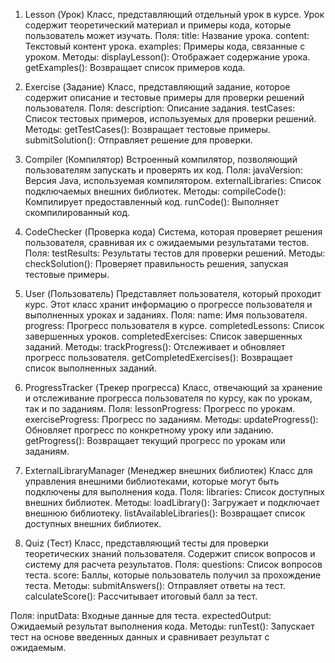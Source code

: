 1. Lesson (Урок)
Класс, представляющий отдельный урок в курсе. Урок содержит теоретический материал и примеры кода, которые пользователь может изучать.
Поля:
title: Название урока.
content: Текстовый контент урока.
examples: Примеры кода, связанные с уроком.
Методы:
displayLesson(): Отображает содержание урока.
getExamples(): Возвращает список примеров кода.

2. Exercise (Задание)
Класс, представляющий задание, которое содержит описание и тестовые примеры для проверки решений пользователя.
Поля:
description: Описание задания.
testCases: Список тестовых примеров, используемых для проверки решений.
Методы:
getTestCases(): Возвращает тестовые примеры.
submitSolution(): Отправляет решение для проверки.

3. Compiler (Компилятор)
Встроенный компилятор, позволяющий пользователям запускать и проверять их код.
Поля:
javaVersion: Версия Java, используемая компилятором.
externalLibraries: Список подключаемых внешних библиотек.
Методы:
compileCode(): Компилирует предоставленный код.
runCode(): Выполняет скомпилированный код.

4. CodeChecker (Проверка кода)
Система, которая проверяет решения пользователя, сравнивая их с ожидаемыми результатами тестов.
Поля:
testResults: Результаты тестов для проверки решений.
Методы:
checkSolution(): Проверяет правильность решения, запуская тестовые примеры.

5. User (Пользователь)
Представляет пользователя, который проходит курс. Этот класс хранит информацию о прогрессе пользователя и выполненных уроках и заданиях.
Поля:
name: Имя пользователя.
progress: Прогресс пользователя в курсе.
completedLessons: Список завершенных уроков.
completedExercises: Список завершенных заданий.
Методы:
trackProgress(): Отслеживает и обновляет прогресс пользователя.
getCompletedExercises(): Возвращает список выполненных заданий.
6. ProgressTracker (Трекер прогресса)
Класс, отвечающий за хранение и отслеживание прогресса пользователя по курсу, как по урокам, так и по заданиям.
Поля:
lessonProgress: Прогресс по урокам.
exerciseProgress: Прогресс по заданиям.
Методы:
updateProgress(): Обновляет прогресс по конкретному уроку или заданию.
getProgress(): Возвращает текущий прогресс по урокам или заданиям.
7. ExternalLibraryManager (Менеджер внешних библиотек)
Класс для управления внешними библиотеками, которые могут быть подключены для выполнения кода.
Поля:
libraries: Список доступных внешних библиотек.
Методы:
loadLibrary(): Загружает и подключает внешнюю библиотеку.
listAvailableLibraries(): Возвращает список доступных внешних библиотек.

8. Quiz (Тест)
Класс, представляющий тесты для проверки теоретических знаний пользователя. Содержит список вопросов и систему для расчета результатов.
Поля:
questions: Список вопросов теста.
score: Баллы, которые пользователь получил за прохождение теста.
Методы:
submitAnswers(): Отправляет ответы на тест.
calculateScore(): Рассчитывает итоговый балл за тест.

Поля:
inputData: Входные данные для теста.
expectedOutput: Ожидаемый результат выполнения кода.
Методы:
runTest(): Запускает тест на основе введенных данных и сравнивает результат с ожидаемым.
